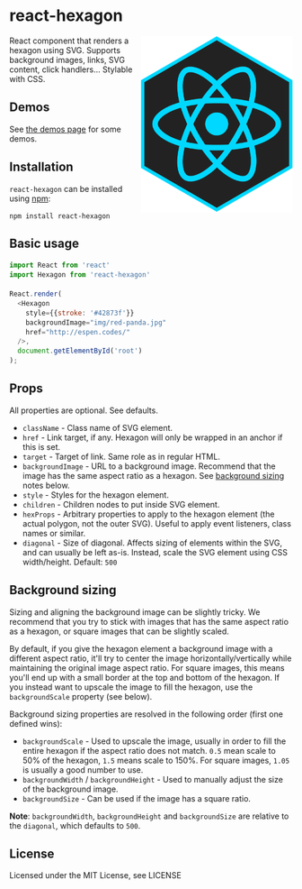 # react-hexagon

<img align="right" width="270" height="313" src="logo/react-hexagon.png" alt="react-hexagon">

React component that renders a hexagon using SVG. Supports background images, links, SVG content, click handlers... Stylable with CSS.

## Demos

See [the demos page](http://rexxars.github.io/react-hexagon/) for some demos.

## Installation

`react-hexagon` can be installed using [npm](https://npmjs.org/):

```
npm install react-hexagon
```

## Basic usage

```javascript
import React from 'react'
import Hexagon from 'react-hexagon'

React.render(
  <Hexagon
    style={{stroke: '#42873f'}}
    backgroundImage="img/red-panda.jpg"
    href="http://espen.codes/"
  />,
  document.getElementById('root')
);
```

## Props

All properties are optional. See defaults.

* `className` - Class name of SVG element.
* `href` - Link target, if any. Hexagon will only be wrapped in an anchor if this is set.
* `target` - Target of link. Same role as in regular HTML.
* `backgroundImage` - URL to a background image. Recommend that the image has the same aspect ratio as a hexagon. See [background sizing](#background-sizing) notes below.
* `style` - Styles for the hexagon element.
* `children` - Children nodes to put inside SVG element.
* `hexProps` - Arbitrary properties to apply to the hexagon element (the actual polygon, not the outer SVG). Useful to apply event listeners, class names or similar.
* `diagonal` - Size of diagonal. Affects sizing of elements within the SVG, and can usually be left as-is. Instead, scale the SVG element using CSS width/height. Default: `500`

## Background sizing

Sizing and aligning the background image can be slightly tricky. We recommend that you try to stick with images that has the same aspect ratio as a hexagon, or square images that can be slightly scaled.

By default, if you give the hexagon element a background image with a different aspect ratio, it'll try to center the image horizontally/vertically while maintaining the original image aspect ratio. For square images, this means you'll end up with a small border at the top and bottom of the hexagon. If you instead want to upscale the image to fill the hexagon, use the `backgroundScale` property (see below).

Background sizing properties are resolved in the following order (first one defined wins):

* `backgroundScale` - Used to upscale the image, usually in order to fill the entire hexagon if the aspect ratio does not match. `0.5` mean scale to 50% of the hexagon, `1.5` means scale to 150%. For square images, `1.05` is usually a good number to use.
* `backgroundWidth` / `backgroundHeight` - Used to manually adjust the size of the background image.
* `backgroundSize` - Can be used if the image has a square ratio.

**Note**: `backgroundWidth`, `backgroundHeight` and `backgroundSize` are relative to the `diagonal`, which defaults to `500`.

## License

Licensed under the MIT License, see LICENSE
